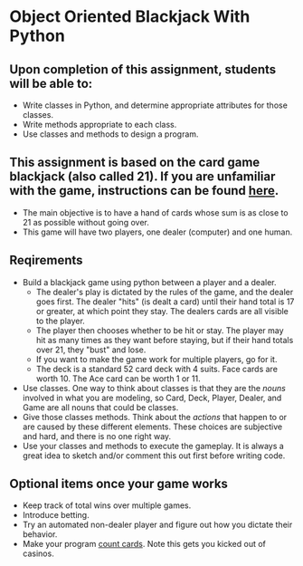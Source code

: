 # Object Oriented Blackjack With Python

## Upon completion of this assignment, students will be able to:
- Write classes in Python, and determine appropriate attributes for those classes.
- Write methods appropriate to each class.
- Use classes and methods to design a program.

## This assignment is based on the card game blackjack (also called 21). If you are unfamiliar with the game, instructions can be found [here](https://bicyclecards.com/how-to-play/blackjack/).
- The main objective is to have a hand of cards whose sum is as close to 21 as possible without going over. 
- This game will have two players, one dealer (computer) and one human.

## Reqirements
- Build a blackjack game using python between a player and a dealer.   
    - The dealer's play is dictated by the rules of the game, and the dealer goes first. The dealer "hits" (is dealt a card) until their hand total is 17 or greater, at which point they stay. The dealers cards are all visible to the player.
    - The player then chooses whether to be hit or stay. The player may hit as many times as they want before staying, but if their hand totals over 21, they "bust" and lose. 
    - If you want to make the game work for multiple players, go for it.
    - The deck is a standard 52 card deck with 4 suits. Face cards are worth 10. The Ace card can be worth 1 or 11.  
- Use classes. One way to think about classes is that they are the _nouns_ involved in what you are modeling, so Card, Deck, Player, Dealer, and Game are all nouns that could be classes.
- Give those classes methods. Think about the _actions_ that happen to or are caused by these different elements. These choices are subjective and hard, and there is no one right way.
- Use your classes and methods to execute the gameplay. It is always a great idea to sketch and/or comment this out first before writing code.

## Optional items once your game works
- Keep track of total wins over multiple games.
- Introduce betting.
- Try an automated non-dealer player and figure out how you dictate their behavior.
- Make your program [count cards](https://en.wikipedia.org/wiki/Card_counting). Note this gets you kicked out of casinos.

